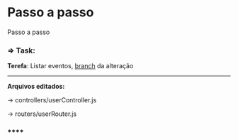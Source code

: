 # Passo a passo

Passo a passo

### => Task: <a href="#greater-than-task" id="greater-than-task"></a>

**Terefa**: Listar eventos, [branch](https://github.com/rayanepimentel/voluntariamos-back-end/tree/22-listar-eventos-ray) da alteração

****

**Arquivos editados:**

\-> controllers/userController.js

\-> routers/userRouter.js​

### **** <a href="#greater-than-planning" id="greater-than-planning"></a>

### ​ <a href="#undefined" id="undefined"></a>
